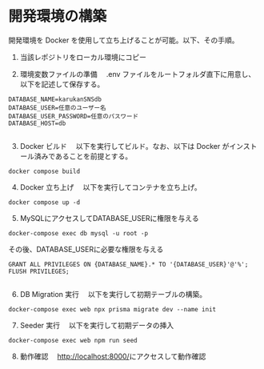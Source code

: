 
# 開発環境の構築

開発環境を Docker を使用して立ち上げることが可能。以下、その手順。

1. 当該レポジトリをローカル環境にコピー

2. 環境変数ファイルの準備
   　.env ファイルをルートフォルダ直下に用意し、以下を記述して保存する。

```
DATABASE_NAME=karukanSNSdb
DATABASE_USER=任意のユーザー名
DATABASE_USER_PASSWORD=任意のパスワード
DATABASE_HOST=db


```

3. Docker ビルド
   　以下を実行してビルド。なお、以下は Docker がインストール済みであることを前提とする。

```
docker compose build
```

4. Docker 立ち上げ
   　以下を実行してコンテナを立ち上げ。

```
docker compose up -d
```

5. MySQLにアクセスしてDATABASE_USERに権限を与える

```
docker-compose exec db mysql -u root -p

```
その後、DATABASE_USERに必要な権限を与える
```
GRANT ALL PRIVILEGES ON {DATABASE_NAME}.* TO '{DATABASE_USER}'@'%';
FLUSH PRIVILEGES;


```


6. DB Migration 実行
   　以下を実行して初期テーブルの構築。

```
docker-compose exec web npx prisma migrate dev --name init

```

7. Seeder 実行
   　以下を実行して初期データの挿入

```
docker-compose exec web npm run seed

```

8. 動作確認
   　[http://localhost:8000/](http://localhost:8000/)にアクセスして動作確認

